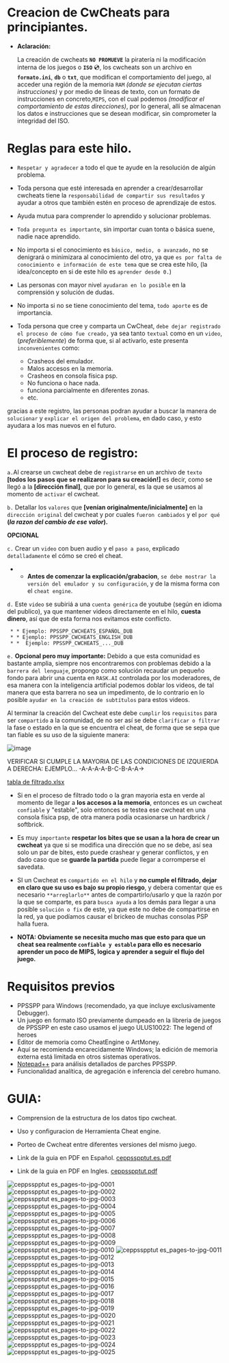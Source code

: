 # Creacion de CwCheats para principiantes.

* **Aclaración:**
  
    La creación de cwcheats **`NO PROMUEVE`** la piratería ni la modificación interna de los juegos o **`ISO`** 💿,
    los cwcheats son un archivo en **`formato.ini`**, **`db`** o **`txt`**, que modifican el comportamiento del 
    juego, al acceder una región de la memoria `RAM` *(donde se ejecutan ciertas instrucciones)* y por 
    medio de líneas de texto, con un formato de instrucciones en concreto,`MIPS`, con el cual podemos
    *(modificar el comportamiento de estas direcciones)*, por lo general, allí se almacenan los datos e 
    instrucciones que se desean modificar, sin comprometer la integridad del ISO.

# Reglas para este hilo.
  
*	`Respetar y agradecer` a todo el que te ayude en la resolución de algún problema.
  
*	Toda persona que esté interesada en aprender a crear/desarrollar cwcheats tiene la `responsabilidad de compartir sus resultados` y ayudar a otros que también estén en proceso de aprendizaje de estos.
  
*	Ayuda mutua para comprender lo aprendido y solucionar problemas.
  
*	`Toda pregunta es importante`, sin importar cuan tonta o básica suene, nadie nace aprendido.
  
*	No importa si el conocimiento es `básico, medio, o avanzado,` no se denigrará o minimizara al conocimiento del otro, ya que `es por falta de conocimiento e información de este tema` que se crea este hilo, (la idea/concepto en si de este hilo es `aprender desde 0.`)
  
*	Las personas con mayor nivel `ayudaran en lo posible` en la comprensión y solución de dudas.
  
*	No importa si no se tiene conocimiento del tema, `todo aporte` es de importancia.
  
*	Toda persona que cree y comparta un CwCheat, `debe dejar registrado el proceso de cómo fue creado,` ya sea tanto `textual` como en un `video`, (*preferiblemente*) de forma que, si al activarlo, este presenta `inconvenientes` como:
  
 	  * Crasheos del emulador.
 	  * Malos accesos en la memoria.
 	  * Crasheos en consola física psp.
    * No funciona o hace nada.
    * funciona parcialmente en diferentes zonas.
    * etc.
 	
  gracias a este registro, las personas podran ayudar a buscar la manera de `solucionar` y `explicar el origen del problema`, en dado caso, y esto ayudara a los mas nuevos en el futuro.
  
# El proceso de registro:
  
  `a.`Al crearse un cwcheat debe de `registrarse` en un archivo de `texto` **[todos los pasos que se realizaron para su creación!]** es decir, como se llegó a la **[dirección final]**, que por lo general, es la que se usamos al momento de `activar` el cwcheat.

  `b.`	Detallar los `valores` que **[venían originalmente/inicialmente]** en la `dirección original` del cwcheat y por cuales `fueron cambiados` y el `por qué` **(*la razon del cambio de ese valor*).**

  **OPCIONAL**
  
  `c.`	Crear un `video` con buen audio y el `paso a paso`, explicado `detalladamente` el cómo se creó el cheat.

   * * **Antes de comenzar la explicación/grabacion**, `se debe mostrar la versión del emulador y su configuración`, y de la misma forma con el `cheat engine`.
  
  `d.`	Este `video` se subiriá a una `cuenta genérica` de youtube (según en idioma del publico), ya que mantener videos directamente en el hilo, **cuesta dinero**, así que de esta forma nos evitamos este conflicto.
  
     * * Ejemplo: PPSSPP_CWCHEATS_ESPAÑOL_DUB
     * * Ejemplo: PPSSPP_CWCHEATS_ENGLISH_DUB
     * *  Ejemplo: PPSSPP_CWCHEATS_..._DUB

  `e.`	**Opcional pero muy importante:** Debido a que esta comunidad es bastante amplia, siempre nos encontraremos con problemas debido a la `barrera del lenguaje`, propongo como solución recaudar un pequeño fondo para abrir una cuenta en `RASK.AI` controlada por los moderadores, de esa manera con la inteligencia artificial podemos doblar los videos, de tal manera que esta barrera no sea un impedimento, de lo contrario en lo posible `ayudar en la creación de subtítulos` para estos videos.
  
Al terminar la creación del Cwcheat este debe `cumplir` los `requisitos` para ser `compartido` a la comunidad, de no ser así se debe `clarificar o filtrar` la fase o estado en la que se encuentra el cheat, de forma que se sepa que tan fiable es su uso de la siguiente manera:

![image](https://github.com/xkynet/creaccion-de-cwcheat/assets/160412710/045d4145-7efc-4ec1-a848-a42f1c362784)
>>>>>>>>>>>>>>>>>>>>>>>>>>>>>>>>>>>>>>>>>>>>>>>>>>>>>>>>>>>>>>>>>>>>>>>>>>>>>>>>>>>>>>>>>>>>>>>>>>>>>>>>>>>>>>
VERIFICAR SI CUMPLE LA MAYORIA DE LAS CONDICIONES DE IZQUIERDA A DERECHA: EJEMPLO... -A-A-A-A-B-C-B-A-A->
>>>>>>>>>>>>>>>>>>>>>>>>>>>>>>>>>>>>>>>>>>>>>>>>>>>>>>>>>>>>>>>>>>>>>>>>>>>>>>>>>>>>>>>>>>>>>>>>>>>>>>>>>>>>>>
 [tabla de filtrado.xlsx](https://github.com/xkynet/creaccion-de-cwcheat/files/14325582/tabla.de.filtrado.xlsx)

* Si en el proceso de filtrado todo o la gran mayoria esta en verde al momento de llegar a **los accesos a la memoria**, entonces es un cwcheat `confiable` y "estable", solo entonces se testea ese cwcheat en una consola física psp, de otra manera podía ocasionarse un hardbrick / softbrick. 

* Es muy `importante` **respetar los bites que se usan a la hora de crear un cwcheat** ya que si se modifica una dirección que no se debe, así sea solo un par de bites, esto puede crashear y generar conflictos, y en dado caso que se **guarde la partida** puede llegar a corromperse el savedata.

* SI un Cwcheat es `compartido en el hilo` y **no cumple el filtrado, dejar en claro que su uso es bajo su propio riesgo**, y debera comentar que es necesario `**arreglarlo**` antes de compartirlo/usarlo y que la razón por la que se comparte, es para `busca ayuda` a los demás para llegar a una posible `solución o fix` de este, ya que este no debe de compartirse en la red, ya que podíamos causar el brickeo de muchas consolas PSP halla fuera.

* **NOTA: Obviamente se necesita mucho mas que esto para que un cheat sea realmente `confiable y estable` para ello es necesario aprender un poco de MIPS, logica y aprender a seguir el flujo del juego.**

# Requisitos previos

* PPSSPP para Windows (recomendado, ya que incluye exclusivamente Debugger).
* Un juego en formato ISO previamente dumpeado en la libreria de juegos de PPSSPP en este caso usamos el juego ULUS10022: The legend of heroes
* Editor de memoria como CheatEngine o ArtMoney.
* Aquí se recomienda encarecidamente Windows; la edición de memoria externa está limitada en otros sistemas operativos.
* [Notepad++](https://notepad-plus-plus.org) para análisis detallados de parches PPSSPP.
* Funcionalidad analítica, de agregación e inferencia del cerebro humano.

# GUIA:
* Comprension de la estructura de los datos tipo cwcheat.
* Uso y configuracion de Herramienta Cheat engine.
* Porteo de Cwcheat entre diferentes versiones del mismo juego.

* Link de la guia en PDF en Español.
[ceppsspptut.es.pdf](https://github.com/xkynet/creaccion-de-cwcheat/files/14323804/ceppsspptut.es.pdf)
* Link de la guia en PDF en Ingles.
[ceppsspptut.pdf](https://github.com/xkynet/creaccion-de-cwcheat/files/14323805/ceppsspptut.pdf)
  
![ceppsspptut es_pages-to-jpg-0001](https://github.com/xkynet/creaccion-de-cwcheat/assets/160412710/09d53a16-6e68-453d-8d22-a2f013a05153)
![ceppsspptut es_pages-to-jpg-0002](https://github.com/xkynet/creaccion-de-cwcheat/assets/160412710/1c22cfeb-e79f-4c3b-9e8e-2e6847d8806c)
![ceppsspptut es_pages-to-jpg-0003](https://github.com/xkynet/creaccion-de-cwcheat/assets/160412710/d9f805c7-5b36-49bc-91a7-3a5690c4a5df)
![ceppsspptut es_pages-to-jpg-0004](https://github.com/xkynet/creaccion-de-cwcheat/assets/160412710/af46399d-8a92-4ea0-aee7-8be16a1fb6aa)
![ceppsspptut es_pages-to-jpg-0005](https://github.com/xkynet/creaccion-de-cwcheat/assets/160412710/e6f35ecb-9378-442a-b1b1-b9ae5933fa17)
![ceppsspptut es_pages-to-jpg-0006](https://github.com/xkynet/creaccion-de-cwcheat/assets/160412710/8fa78e8c-bf83-4287-b9ec-b59329eb11c0)
![ceppsspptut es_pages-to-jpg-0007](https://github.com/xkynet/creaccion-de-cwcheat/assets/160412710/e8cd0b05-02e7-4649-acaf-b0e8784f7209)
![ceppsspptut es_pages-to-jpg-0008](https://github.com/xkynet/creaccion-de-cwcheat/assets/160412710/5b979e61-ceef-49b2-af76-ebae21041ea5)
![ceppsspptut es_pages-to-jpg-0009](https://github.com/xkynet/creaccion-de-cwcheat/assets/160412710/5c1f716b-46bb-4c14-90ca-d2acbe5d2781)
![ceppsspptut es_pages-to-jpg-0010](https://github.com/xkynet/creaccion-de-cwcheat/assets/160412710/71a1ebcc-8275-4900-ba2b-94b13aa39628)
![ceppsspptut es_pages-to-jpg-0011](https://github.com/xkynet/creaccion-de-cwcheat/assets/160412710/3e5c2acf-bc63-4e34-8bfd-557116ba4e3d)
![ceppsspptut es_pages-to-jpg-0012](https://github.com/xkynet/creaccion-de-cwcheat/assets/160412710/58aafa3e-3dc9-4fc9-bafe-579a926b959c)
![ceppsspptut es_pages-to-jpg-0013](https://github.com/xkynet/creaccion-de-cwcheat/assets/160412710/a166da06-342e-4696-813d-2d7b289cf31f)
![ceppsspptut es_pages-to-jpg-0014](https://github.com/xkynet/creaccion-de-cwcheat/assets/160412710/15473f75-1526-4825-b969-f9fdecf0f648)
![ceppsspptut es_pages-to-jpg-0015](https://github.com/xkynet/creaccion-de-cwcheat/assets/160412710/2e9bf369-c589-4cc7-a3af-828f225d5693)
![ceppsspptut es_pages-to-jpg-0016](https://github.com/xkynet/creaccion-de-cwcheat/assets/160412710/9c72a428-ea97-4018-a98c-115aa6541519)
![ceppsspptut es_pages-to-jpg-0017](https://github.com/xkynet/creaccion-de-cwcheat/assets/160412710/928cff14-046d-48d4-b3e5-8c3106e235a1)
![ceppsspptut es_pages-to-jpg-0018](https://github.com/xkynet/creaccion-de-cwcheat/assets/160412710/8e1d2f02-6964-481f-8b9c-443b6d72182b)
![ceppsspptut es_pages-to-jpg-0019](https://github.com/xkynet/creaccion-de-cwcheat/assets/160412710/765583cb-9467-404e-9898-ec50fe09cf92)
![ceppsspptut es_pages-to-jpg-0020](https://github.com/xkynet/creaccion-de-cwcheat/assets/160412710/c5703e8b-1d1d-4b0c-bc3f-0000a0a346f6)
![ceppsspptut es_pages-to-jpg-0021](https://github.com/xkynet/creaccion-de-cwcheat/assets/160412710/dc5dbd2d-c59c-4ce1-af37-214d70c6e06a)
![ceppsspptut es_pages-to-jpg-0022](https://github.com/xkynet/creaccion-de-cwcheat/assets/160412710/51a59811-afad-4968-bfec-77cea6a1b95a)
![ceppsspptut es_pages-to-jpg-0023](https://github.com/xkynet/creaccion-de-cwcheat/assets/160412710/6acf8e4d-4c9c-414a-b43e-fd66a3f350b5)
![ceppsspptut es_pages-to-jpg-0024](https://github.com/xkynet/creaccion-de-cwcheat/assets/160412710/b9b10107-a4c6-4f50-bfdf-56bb7743b818)
![ceppsspptut es_pages-to-jpg-0025](https://github.com/xkynet/creaccion-de-cwcheat/assets/160412710/15693072-b917-41d1-97f5-fb9d35d14c4b)
